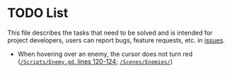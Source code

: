 # TODO List
This file describes the tasks that need to be solved and is intended for project developers, users can report bugs, feature requests, etc. in [issues](https://github.com/GREATDNG/Futureal/issues).

- When hovering over an enemy, the cursor does not turn red ([`/Scripts/Enemy.gd`, lines 120-124](https://github.com/GREATDNG/Futureal/blob/master/Scripts/Enemy.gd#L120-L124); [`/Scenes/Enemies/`](https://github.com/GREATDNG/Futureal/blob/master/Scenes/Enemies/))
